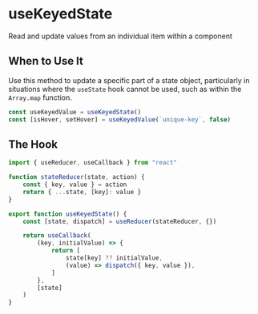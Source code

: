 # useKeyedState

Read and update values from an individual item within a component

## When to Use It

Use this method to update a specific part of a state object, particularly in situations where the `useState` hook cannot be used, such as within the `Array.map` function.

```javascript
const useKeyedValue = useKeyedState()
const [isHover, setHover] = useKeyedValue(`unique-key`, false)
```



## The Hook

````javascript
import { useReducer, useCallback } from "react"

function stateReducer(state, action) {
    const { key, value } = action
    return { ...state, [key]: value }
}

export function useKeyedState() {
    const [state, dispatch] = useReducer(stateReducer, {})

    return useCallback(
        (key, initialValue) => {
            return [
                state[key] ?? initialValue,
                (value) => dispatch({ key, value }),
            ]
        },
        [state]
    )
}

````

